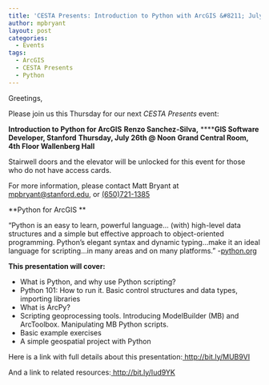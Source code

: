 ```yaml
---
title: 'CESTA Presents: Introduction to Python with ArcGIS &#8211; July 26th'
author: mpbryant
layout: post
categories:
  - Events
tags:
  - ArcGIS
  - CESTA Presents
  - Python
---
```

Greetings,

Please join us this Thursday for our next *CESTA Presents* event:

**Introduction to Python for ArcGIS**
**Renzo Sanchez-Silva,** ******GIS Software Developer, Stanford**
**Thursday, July 26th @ Noon**
**Grand Central Room, 4th Floor Wallenberg Hall**

Stairwell doors and the elevator will be unlocked for this event for those who do not have access cards.

For more information, please contact Matt Bryant at <a href="mailto:mpbryant@stanford.edu" target="_blank">mpbryant@stanford.edu</a>, or <a href="tel:%28650%29721-1385" target="_blank">(650)721-1385</a>

**Python for ArcGIS
**

&#8220;Python is an easy to learn, powerful language&#8230; (with) high-level data structures and a simple but effective approach to object-oriented programming. Python&#8217;s elegant syntax and dynamic typing&#8230;make it an ideal language for scripting&#8230;in many areas and on many platforms.&#8221; -<a href="http://python.org" target="_blank">python.org</a>

**This presentation will cover:**

*   What is Python, and why use Python scripting?
*   Python 101: How to run it. Basic control structures and data types, importing libraries
*   What is ArcPy?
*   Scripting geoprocessing tools. Introducing ModelBuilder (MB) and ArcToolbox. Manipulating MB Python scripts.
*   Basic example exercises
*   A simple geospatial project with Python

Here is a link with full details about this presentation:<a href="http://bit.ly/MUB9VI" target="_blank"> http://bit.ly/MUB9VI</a>

And a link to related resources:<a href="http://bit.ly/Iud9YK" target="_blank"> http://bit.ly/Iud9YK</a>
